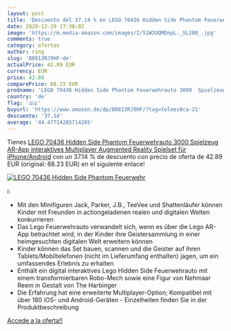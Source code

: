 ```yaml
---
layout: post
title: 'Descuento del 37.14 % en LEGO 70436 Hidden Side Phantom Feuerwehr'
date: 2020-12-20 17:38:02
image: 'https://m.media-amazon.com/images/I/51W2UQMDnpL._SL200_.jpg'
comments: true
category: ofertas
author: ring
slug: 'B0813RJ9HF-de'
actualPrice: 42.89 EUR
currency: EUR
price: 42.89
comparePrice: 68.23 EUR
prodname: 'LEGO 70436 Hidden Side Phantom Feuerwehrauto 3000  Spielzeug  AR-App  interaktives Multiplayer Augmented Reality Spielset für iPhone/Android'
country: 'de'
flag: '🇩🇪'
buyurl: 'https://www.amazon.de/dp/B0813RJ9HF/?tag=tolees0ca-21'
descuento: '37.14'
average: '44.47714285714285'
---
```


Tienes [LEGO 70436 Hidden Side Phantom Feuerwehrauto 3000  Spielzeug  AR-App  interaktives Multiplayer Augmented Reality Spielset für iPhone/Android](https://www.amazon.de/dp/B0813RJ9HF/?tag=tolees0ca-21) con un 37.14 % de descuento con precio de oferta de 42.89 EUR (original: 68.23 EUR) en el siguiente enlace!

[![LEGO 70436 Hidden Side Phantom Feuerwehr](https://m.media-amazon.com/images/I/51W2UQMDnpL._SL200_.jpg)](https://www.amazon.de/dp/B0813RJ9HF/?tag=tolees0ca-21)

ℹ️:

- Mit den Minifiguren Jack, Parker, J.B., TeeVee und Shattenläufer können Kinder mit Freunden in actiongeladenen realen und digitalen Welten konkurrieren
- Das Lego Feuerwehrauto verwandelt sich, wenn es über die Lego AR-App betrachtet wird, in der Kinder ihre Geistersammlung in einer heimgesuchten digitalen Welt erweitern können
- Kinder können das Set bauen, scannen und die Geister auf ihren Tablets/Mobiltelefonen (nicht im Lieferumfang enthalten) jagen, um ein umfassendes Erlebnis zu erhalten
- Enthält ein digital interaktives Lego Hidden Side Feuerwehrauto mit einem transformierbaren Robo-Mech sowie eine Figur von Nehmaar Reem in Gestalt von The Harbinger
- Die Erfahrung hat eine erweiterte Multiplayer-Option; Kompatibel mit über 180 iOS- und Android-Geräten - Einzelheiten finden Sie in der Produktbeschreibung

[Accede a la oferta!!](https://www.amazon.de/dp/B0813RJ9HF/?tag=tolees0ca-21)
